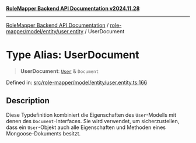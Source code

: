 [**RoleMapper Backend API Documentation v2024.11.28**](../../../../../README.md)

***

[RoleMapper Backend API Documentation](../../../../../modules.md) / [role-mapper/model/entity/user.entity](../README.md) / UserDocument

# Type Alias: UserDocument

> **UserDocument**: [`User`](../classes/User.md) & `Document`

Defined in: [src/role-mapper/model/entity/user.entity.ts:166](https://github.com/FlowCraft-AG/RoleMapper/blob/aa2b8d129f8bd1600fa58ea512b195a2a2308efd/backend/src/role-mapper/model/entity/user.entity.ts#L166)

## Description

Diese Typdefinition kombiniert die Eigenschaften des `User`-Modells mit denen des `Document`-Interfaces.
Sie wird verwendet, um sicherzustellen, dass ein `User`-Objekt auch alle Eigenschaften und Methoden eines Mongoose-Dokuments besitzt.
